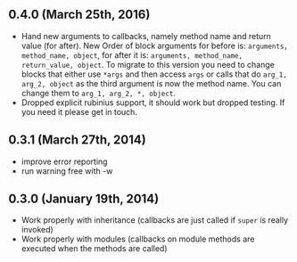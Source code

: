 ## 0.4.0 (March 25th, 2016)

* Hand new arguments to callbacks, namely method name and return value (for after). New Order of block arguments for before is: `arguments, method_name, object`, for after it is: `arguments, method_name, return_value, object`. To migrate to this version you need to change blocks that either use `*args` and then access `args` or calls that do `arg_1, arg_2, object` as the third argument is now the method name. You can change them to `arg_1, arg_2, *, object`.
* Dropped explicit rubinius support, it should work but dropped testing. If you need it please get in touch.

## 0.3.1 (March 27th, 2014)

* improve error reporting
* run warning free with -w

## 0.3.0 (January 19th, 2014)

* Work properly with inheritance (callbacks are just called if `super` is really invoked)
* Work properly with modules (callbacks on module methods are executed when the methods are called)
